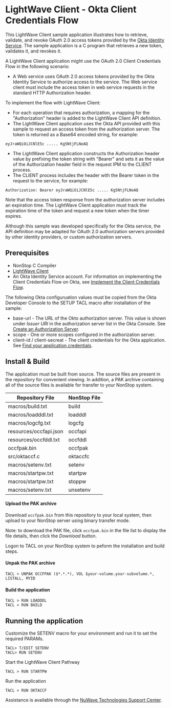 # LightWave Client - Okta Client Credentials Flow
This LightWave Client sample application illustrates how to retrieve, validate, and revoke OAuth 2.0 access tokens provided by the [Okta Identity Service](https://www.okta.com). The sample application is a C program that retrieves a new token, validates it, and revokes it.
 
A LightWave Client application might use the OAuth 2.0 Client Credentials Flow in the following scenario:
   
 + A Web service uses OAuth 2.0 access tokens provided by the Okta Identity Service to authorize access to the service. The Web service client must include the access token in web service requests in the standard HTTP Authorization header.
  
To implement the flow with LightWave Client:

 + For each operation that requires authorization, a mapping for the "Authorization" header is added to the LightWave Client API definition.
 + The LightWave Client application uses the Okta API provided with this sample to request an access token from the authorization server. The token is returned as a Base64 encoded string, for example:
 ```
 eyJraWQiOiJCNlE5c ..... Kg5NtjFLNeAQ
 ```
 + The LightWave Client application constructs the Authorization header value by prefixing the token string with "Bearer" and sets it as the value of the Authorization header field in the request IPM to the CLIENT process.
 +  The CLIENT process includes the header with the Bearer token in the request to the service, for example:
 ```
 Authorization: Bearer eyJraWQiOiJCNlE5c ..... Kg5NtjFLNeAQ
 ```

 Note that the access token response from the authorization server includes an expiration time. The LightWave Client application must track the expiration time of the token and request a new token when the timer expires.

Although this sample was developed specifically for the Okta service, the API definition may be adapted for OAuth 2.0 authorization servers provided by other identity providers, or custom authorization servers.

## Prerequisites

+ NonStop C Compiler
+ [LightWave Client](https://docs.nuwavetech.com/display/LWCLIENT)
+ An Okta Identity Service account. For information on implementing the Client Credentials Flow on Okta, see [Implement the Client Credentials Flow](https://developer.okta.com/docs/guides/implement-client-creds/overview/).

The following Okta configuruation values must be copied from the Okta Developer Console to the SETUP TACL macro after installation of the sample:

+ base-url - The URL of the Okto authorization server. This value is shown under *Issuer URI* in the authorization server list in the Okta Console. See [Create an Authorization Server](https://developer.okta.com/docs/guides/customize-authz-server/overview/). 
+ scope - One or more scopes configured in the authorization server.
+ client-id / client-secreat - The client credentials for the Okta application. See [Find your application credentials](https://developer.okta.com/docs/guides/find-your-app-credentials/overview/).

## Install & Build

The application must be built from source. The source files are present in the repository for convenient viewing. 
In addition, a PAK archive containing all of the source files is available for transfer to your NonStop system.

| Repository File | NonStop File |
| -- | -- |
| macros/build.txt | build |
| macros/loadddl.txt | loadddl |
| macros/logcfg.txt | logcfg |
| resources/occfapi.json | occfapi |
| resources/occfddl.txt | occfddl |
| occfpak.bin | occfpak |
| src/oktaccf.c | oktaccfc |
| macros/setenv.txt | setenv |
| macros/startpw.txt | startpw |
| macros/startpw.txt | stoppw |
| macros/setenv.txt | unsetenv |

#### Upload the PAK archive

Download `occfpak.bin` from this repository to your local system, then upload to your NonStop server using binary transfer mode.

Note: to download the PAK file, click `occfpak.bin` in the file list to display the file details, then click the *Download* button.

Logon to TACL on your NonStop system to peform the installation and build steps.

#### Unpak the PAK archive
```
TACL > UNPAK OCCFPAK ($*.*.*), VOL $your-volume.your-subvolume.*, LISTALL, MYID
```

#### Build the application 
```
TACL > RUN LOADDDL
TACL > RUN BUILD
```
## Running the application
Customize the SETENV macro for your environment and run it to set the required PARAMs.
```
TACL> T/EDIT SETENV
TACL> RUN SETENV
```
Start the LightWave Client Pathway
```
TACL > RUN STARTPW
```
Run the application
```
TACL > RUN OKTACCF
```
Assistance is available through the [NuWave Technologies Support Center](http://support.nuwavetech.com).

